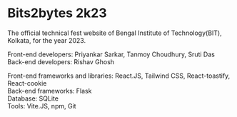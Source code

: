 # Bits2bytes 2k23
The official technical fest website of Bengal Institute of Technology(BIT), Kolkata, for the year 2023.

Front-end developers: Priyankar Sarkar, Tanmoy Choudhury, Sruti Das <br>
Back-end developers: Rishav Ghosh <br>

Front-end frameworks and libraries: React.JS, Tailwind CSS, React-toastify, React-cookie <br>
Back-end frameworks: Flask <br>
Database: SQLite <br>
Tools: Vite.JS, npm, Git

